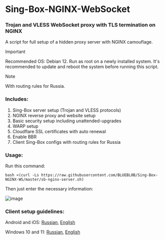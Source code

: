 # Sing-Box-NGINX-WebSocket

### Trojan and VLESS WebSocket proxy with TLS termination on NGINX
A script for full setup of a hidden proxy server with NGINX camouflage.

> [!IMPORTANT]
> Recommended OS: Debian 12. Run as root on a newly installed system. It's recommended to update and reboot the system before running this script.

> [!NOTE]
> With routing rules for Russia.
 
### Includes:
1) Sing-Box server setup (Trojan and VLESS protocols)
2) NGINX reverse proxy and website setup
3) Basic security setup including unattended-upgrades
4) WARP setup
5) Cloudflare SSL certificates with auto renewal
6) Enable BBR
7) Client Sing-Box configs with routing rules for Russia
 
### Usage:

Run this command:

```
bash <(curl -Ls https://raw.githubusercontent.com/BLUEBL0B/Sing-Box-NGINX-WS/master/sb-nginx-server.sh)
```
Then just enter the necessary information:

![image](https://github.com/user-attachments/assets/d8f9a1fa-b132-4066-9dd9-9459a490e6ce)

### Client setup guidelines:
Android and iOS: [Russian](https://github.com/BLUEBL0B/Sing-Box-NGINX-WS/blob/main/Client-Guidelines/Sing-Box-Android-iOS-ru.pdf), [English](https://github.com/BLUEBL0B/Sing-Box-NGINX-WS/blob/main/Client-Guidelines/Sing-Box-Android-iOS-en.pdf)

Windows 10 and 11: [Russian](https://github.com/BLUEBL0B/Sing-Box-NGINX-WS/blob/main/Client-Guidelines/Sing-Box-Windows-10-11-ru.pdf), [English](https://github.com/BLUEBL0B/Sing-Box-NGINX-WS/blob/main/Client-Guidelines/Sing-Box-Windows-10-11-en.pdf)
